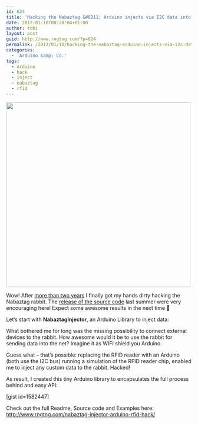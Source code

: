 ```yaml
---
id: 624
title: 'Hacking the Nabaztag &#8211; Arduino injects via I2C data into RFID Reader'
date: 2012-01-10T00:28:04+01:00
author: tobi
layout: post
guid: http://www.rngtng.com/?p=624
permalink: /2012/01/10/hacking-the-nabaztag-arduino-injects-via-i2c-data-into-rfid-reader/
categories:
  - 'Arduino &amp; Co.'
tags:
  - Arduino
  - hack
  - inject
  - nabaztag
  - rfid
---
```

<img src="http://farm7.staticflickr.com/6185/6151922207_019ac10ee4_d.jpg" alt="" width="500" height="500" class="aligncenter size-full wp-image-626" />

Wow! After [more than two years](http://www.rngtng.com/2009/12/02/hacking-the-nabaztag/) I finally got my hands dirty hacking the Nabaztag rabbit. The [release of the source code](http://code.google.com/p/nabaztag-source-code/) last summer were very encouraging here! Expect some awesome results in the next time 🙂 

Let&#8217;s start with **NabaztagInjector**, an Arduino Library to inject data:

What bothered me for long was the missing possibility to connect external devices to the rabbit. How awesome would it be to use the rabbit for sending data into the net? Imagine it as WIFI shield you Arduino.

Guess what &#8211; that&#8217;s possible: replacing the RFID reader with an Arduino (both use the I2C bus) running a simulation of the RFID reader chip, enabled me to inject any custom data to the rabbit. Hacked!

As result, I created this tiny Arduino library to encapsulates the full process behind and easy API:

[gist id=1582447]

Check out the full Readme, Source code and Examples here:  
<http://www.rngtng.com/nabaztag-injector-arduino-rfid-hack/>